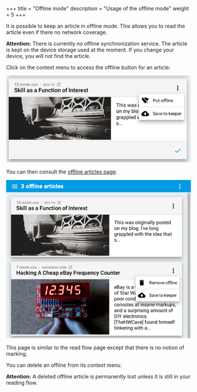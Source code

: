 +++
title = "Offline mode"
description = "Usage of the offline mode"
weight = 5
+++

It is possible to keep an article in offline mode.
This allows you to read the article even if there no network coverage.

**Attention:**
There is currently no offline synchronization service.
The article is kept on the device storage used at the moment.
If you change your device, you will not find the article.

Click on the context menu to access the offline button for an article:

![](images/put-offline.png)

You can then consult the [offline articles page](https://readflow.app/offline):

![](images/offline-articles.png)

This page is similar to the read flow page except that there is no notion of marking.

You can delete an offline from its context menu.

**Attention:**
A deleted offline article is permanently lost unless it is still in your reading flow.
